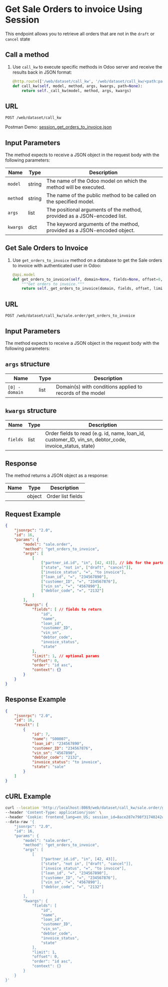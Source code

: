 Get Sale Orders to invoice Using Session
===========================================

This endpoint allows you to retrieve all orders that are not in the `draft` or `cancel` state

Call a method
-------------

1. Use `call_kw` to execute specific methods in Odoo server and receive the results back in JSON format:

    ```python
    @http.route(['/web/dataset/call_kw', '/web/dataset/call_kw/<path:path>'], type='json', auth="user")
    def call_kw(self, model, method, args, kwargs, path=None):
        return self._call_kw(model, method, args, kwargs)
    ```

## URL

```
POST /web/dataset/call_kw
```

Postman Demo: [session_get_orders_to_invoice.json](postman_collection.json)

## Input Parameters

The method expects to receive a JSON object in the request body with the following parameters:

| Name        | Type    | Description                                                                   |
|-------------|---------|-------------------------------------------------------------------------------|
| `model`     | string  | The name of the Odoo model on which the method will be executed.              |
| `method`    | string  | The name of the public method to be called on the specified model.            |
| `args`      | list    | The positional arguments of the method, provided as a JSON-encoded list.      |
| `kwargs`    | dict    | The keyword arguments of the method, provided as a JSON-encoded object.       |

Get Sale Orders to Invoice
-------------------------------------

1. Use `get_orders_to_invoice` method on a database to get the Sale orders to invoice with authenticated user in Odoo:

    ```python
    @api.model
    def get_orders_to_invoice(self, domain=None, fields=None, offset=0, limit=None, order=None, **read_kwargs):
        """Get orders to invoice."""
        return self._get_orders_to_invoice(domain, fields, offset, limit, order, **read_kwargs)
    ```

## URL

```
POST /web/dataset/call_kw/sale.order/get_orders_to_invoice
```

## Input Parameters

The method expects to receive a JSON object in the request body with the following parameters:

## `args` structure

| Name                   | Type    | Description                                                             |
|------------------------|---------|-------------------------------------------------------------------------|
| `[0] - domain`         | list    | Domain(s) with conditions applied to records of the model               |

## `kwargs` structure

| Name                   | Type    | Description                                                             |
|------------------------|---------|-------------------------------------------------------------------------|
| `fields`               | list    | Order fields to read (e.g. id, name, loan_id, customer_ID, vin_sn, debtor_code, invoice_status, state)   |

## Response

The method returns a JSON object as a response:

| Name                 | Type    | Description                                                               |
|----------------------|---------|---------------------------------------------------------------------------|
|                      | object  | Order list fields                                                         |

## Request Example

```json
{
    "jsonrpc": "2.0",
    "id": 16,
    "params": {
        "model": "sale.order",
        "method": "get_orders_to_invoice",
        "args": [
            [
                ["partner_id.id", "in", [42, 43]], // ids for the partners to filter
                ["state", "not in", ["draft", "cancel"]],
                ["invoice_status", "=", "to invoice"],
                ["loan_id", "=", "234567890"],
                ["customer_ID", "=", "234567876"],
                ["vin_sn", "=", "4567890"],
                ["debtor_code", "=", "2132"]
            ]
        ],
        "kwargs": {
            "fields": [ // fields to return
                "id",
                "name",
                "loan_id",
                "customer_ID",
                "vin_sn", 
                "debtor_code",
                "invoice_status",
                "state"
            ],
            "limit": 1, // optional params
            "offset": 0,
            "order": "id asc",
            "context": {}
        }
    }
}
```

## Response Example

```json
{
    "jsonrpc": "2.0",
    "id": 16,
    "result": [
        {
            "id": 7,
            "name": "S00007",
            "loan_id": "234567890",
            "customer_ID": "234567876",
            "vin_sn": "4567890",
            "debtor_code": "2132",
            "invoice_status": "to invoice",
            "state": "sale"
        }
    ]
}
```

## cURL Example

```bash
curl --location 'http://localhost:8069/web/dataset/call_kw/sale.order/get_orders_to_invoice' \
--header 'Content-Type: application/json' \
--header 'Cookie: frontend_lang=en_US; session_id=8ace287e798f31740242c2a1cdbe8b45352d7e72' \
--data-raw '{
    "jsonrpc": "2.0",
    "id": 16,
    "params": {
        "model": "sale.order",
        "method": "get_orders_to_invoice",
        "args": [
            [
                ["partner_id.id", "in", [42, 43]],
                ["state", "not in", ["draft", "cancel"]],
                ["invoice_status", "=", "to invoice"],
                ["loan_id", "=", "234567890"],
                ["customer_ID", "=", "234567876"],
                ["vin_sn", "=", "4567890"],
                ["debtor_code", "=", "2132"]
            ]
        ],
        "kwargs": {
            "fields": [ 
                "id",
                "name",
                "loan_id",
                "customer_ID",
                "vin_sn", 
                "debtor_code",
                "invoice_status",
                "state"
            ],
            "limit": 1, 
            "offset": 0,
            "order": "id asc",
            "context": {}
        }
    }
}'
```
